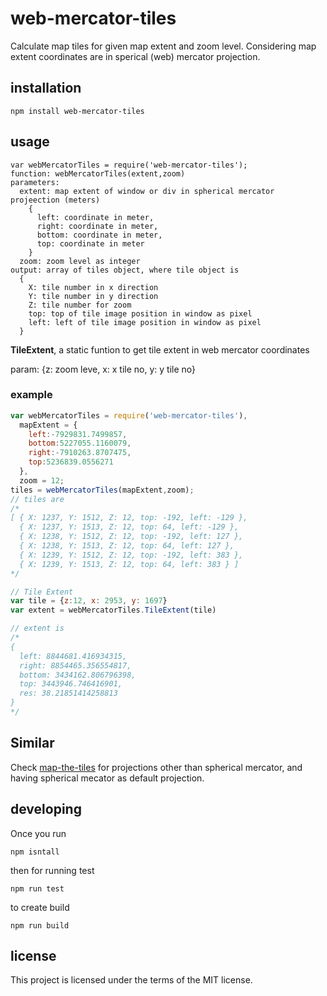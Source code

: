 # web-mercator-tiles
Calculate map tiles for given map extent and zoom level. Considering map extent coordinates are in sperical (web) mercator projection.
## installation

```
npm install web-mercator-tiles
```

## usage
```
var webMercatorTiles = require('web-mercator-tiles');
function: webMercatorTiles(extent,zoom)
parameters:
  extent: map extent of window or div in spherical mercator projeection (meters)
    {
      left: coordinate in meter,
      right: coordinate in meter,
      bottom: coordinate in meter,
      top: coordinate in meter
    }
  zoom: zoom level as integer
output: array of tiles object, where tile object is 
  {
    X: tile number in x direction
    Y: tile number in y direction 
    Z: tile number for zoom
    top: top of tile image position in window as pixel
    left: left of tile image position in window as pixel
  }
```

**TileExtent**, a static funtion to get tile extent in web mercator coordinates

param: {z: zoom leve, x: x tile no, y: y tile no}

### example
```javascript
var webMercatorTiles = require('web-mercator-tiles'),
  mapExtent = {
    left:-7929831.7499857,
    bottom:5227055.1160079,
    right:-7910263.8707475,
    top:5236839.0556271
  },
  zoom = 12;
tiles = webMercatorTiles(mapExtent,zoom);
// tiles are
/*
[ { X: 1237, Y: 1512, Z: 12, top: -192, left: -129 },
  { X: 1237, Y: 1513, Z: 12, top: 64, left: -129 },
  { X: 1238, Y: 1512, Z: 12, top: -192, left: 127 },
  { X: 1238, Y: 1513, Z: 12, top: 64, left: 127 },
  { X: 1239, Y: 1512, Z: 12, top: -192, left: 383 },
  { X: 1239, Y: 1513, Z: 12, top: 64, left: 383 } ]
*/

// Tile Extent
var tile = {z:12, x: 2953, y: 1697}
var extent = webMercatorTiles.TileExtent(tile)

// extent is
/*
{
  left: 8844681.416934315,
  right: 8854465.356554817,
  bottom: 3434162.806796398,
  top: 3443946.746416901,
  res: 38.21851414258813
}
*/
```
## Similar
Check [map-the-tiles](https://www.npmjs.com/package/map-the-tiles) for projections other than spherical mercator, and having spherical mecator as default projection.
## developing
Once you run
 
```npm isntall```

then for running test 

```npm run test```

to create build

```npm run build```

## license
This project is licensed under the terms of the MIT license.
